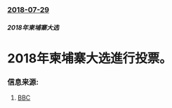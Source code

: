 ### [2018-07-29](/news/2018/07/29/index.md)

##### 2018年柬埔寨大选
# 2018年柬埔寨大选進行投票。 




### 信息来源:

1. [BBC](https://www.bbc.co.uk/news/world-asia-44978792)
